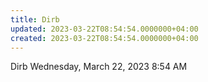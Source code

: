 ```yaml
---
title: Dirb
updated: 2023-03-22T08:54:54.0000000+04:00
created: 2023-03-22T08:54:54.0000000+04:00
---
```


Dirb
Wednesday, March 22, 2023
8:54 AM
